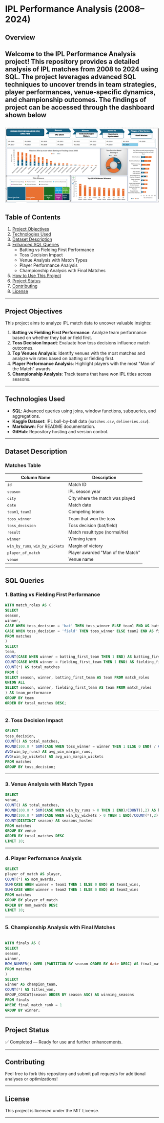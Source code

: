 # **IPL Performance Analysis  (2008–2024)**

## **Overview**

Welcome to the **IPL Performance Analysis** project! This repository provides a detailed analysis of IPL matches from 2008 to 2024 using SQL. The project leverages advanced SQL techniques to uncover trends in team strategies, player performances, venue-specific dynamics, and championship outcomes. The findings of project can be accessed through the dashboard shown below
---
![Dashboard](https://github.com/vishalbhadane98/IPL-Performance-Analysis/blob/main/Screenshot%202025-03-31%20152535.png)
---
## **Table of Contents**

1. [Project Objectives](#project-objectives)  
2. [Technologies Used](#technologies-used)  
3. [Dataset Description](#dataset-description)  
4. [Enhanced SQL Queries](#enhanced-sql-queries)  
   - Batting vs Fielding First Performance  
   - Toss Decision Impact  
   - Venue Analysis with Match Types  
   - Player Performance Analysis  
   - Championship Analysis with Final Matches  
5. [How to Use This Project](#how-to-use-this-project)  
6. [Project Status](#project-status)  
7. [Contributing](#contributing)  
8. [License](#license)

---

## **Project Objectives**

This project aims to analyze IPL match data to uncover valuable insights:

1. **Batting vs Fielding First Performance**: Analyze team performance based on whether they bat or field first.
2. **Toss Decision Impact**: Evaluate how toss decisions influence match outcomes.
3. **Top Venues Analysis**: Identify venues with the most matches and analyze win rates based on batting or fielding first.
4. **Player Performance Analysis**: Highlight players with the most "Man of the Match" awards.
5. **Championship Analysis**: Track teams that have won IPL titles across seasons.

---

## **Technologies Used**

- **SQL**: Advanced queries using joins, window functions, subqueries, and aggregations.
- **Kaggle Dataset**: IPL ball-by-ball data (`matches.csv`, `deliveries.csv`).
- **Markdown**: For README documentation.
- **GitHub**: Repository hosting and version control.

---

## **Dataset Description**

### Matches Table
| Column Name         | Description                       |
|---------------------|-----------------------------------|
| `id`                | Match ID                         |
| `season`            | IPL season year                  |
| `city`              | City where the match was played  |
| `date`              | Match date                       |
| `team1`, `team2`    | Competing teams                  |
| `toss_winner`       | Team that won the toss           |
| `toss_decision`     | Toss decision (bat/field)        |
| `result`            | Match result type (normal/tie)   |
| `winner`            | Winning team                    |
| `win_by_runs`, `win_by_wickets` | Margin of victory    |
| `player_of_match`   | Player awarded "Man of the Match"|
| `venue`             | Venue name                      |

---

## **SQL Queries**

### 1. Batting vs Fielding First Performance
```sql
WITH match_roles AS (
SELECT
season,
winner,
CASE WHEN toss_decision = 'bat' THEN toss_winner ELSE team1 END AS batting_first_team,
CASE WHEN toss_decision = 'field' THEN toss_winner ELSE team2 END AS fielding_first_team
FROM matches
)
SELECT
team,
COUNT(CASE WHEN winner = batting_first_team THEN 1 END) AS batting_first_wins,
COUNT(CASE WHEN winner = fielding_first_team THEN 1 END) AS fielding_first_wins,
COUNT(*) AS total_matches
FROM (
SELECT season, winner, batting_first_team AS team FROM match_roles
UNION ALL
SELECT season, winner, fielding_first_team AS team FROM match_roles
) AS team_performance
GROUP BY team
ORDER BY total_matches DESC;
```
---

### 2. Toss Decision Impact
```sql
SELECT
toss_decision,
COUNT() AS total_matches,
ROUND(100.0 * SUM(CASE WHEN toss_winner = winner THEN 1 ELSE 0 END) / COUNT(), 2) AS win_pct,
AVG(win_by_runs) AS avg_win_margin_runs,
AVG(win_by_wickets) AS avg_win_margin_wickets
FROM matches
GROUP BY toss_decision;
```
---

### 3. Venue Analysis with Match Types
```sql
SELECT
venue,
COUNT() AS total_matches,
ROUND(100.0 * SUM(CASE WHEN win_by_runs > 0 THEN 1 END)/COUNT(),2) AS bat_first_win_pct,
ROUND(100.0 * SUM(CASE WHEN win_by_wickets > 0 THEN 1 END)/COUNT(*),2) AS field_first_win_pct,
COUNT(DISTINCT season) AS seasons_hosted
FROM matches
GROUP BY venue
ORDER BY total_matches DESC
LIMIT 10;

```

---

### 4. Player Performance Analysis
```sql
SELECT
player_of_match AS player,
COUNT(*) AS mom_awards,
SUM(CASE WHEN winner = team1 THEN 1 ELSE 0 END) AS team1_wins,
SUM(CASE WHEN winner = team2 THEN 1 ELSE 0 END) AS team2_wins
FROM matches
GROUP BY player_of_match
ORDER BY mom_awards DESC
LIMIT 10;
```
---

### 5. Championship Analysis with Final Matches
```sql

WITH finals AS (
SELECT
season,
winner,
ROW_NUMBER() OVER (PARTITION BY season ORDER BY date DESC) AS final_match_rank
FROM matches
)
SELECT
winner AS champion_team,
COUNT(*) AS titles_won,
GROUP_CONCAT(season ORDER BY season ASC) AS winning_seasons
FROM finals
WHERE final_match_rank = 1
GROUP BY winner;
```
---


## **Project Status**
✅ Completed — Ready for use and further enhancements.

---

## **Contributing**
Feel free to fork this repository and submit pull requests for additional analyses or optimizations!

---

## **License**
This project is licensed under the MIT License.

---
